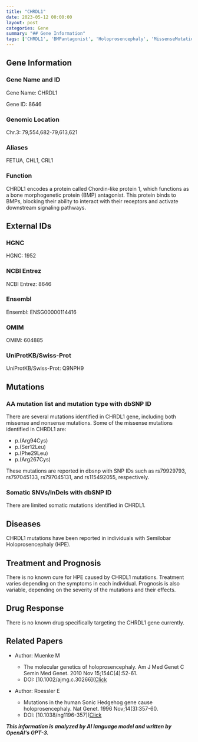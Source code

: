 ```yaml
---
title: "CHRDL1"
date: 2023-05-12 00:00:00
layout: post
categories: Gene
summary: "## Gene Information"
tags: ['CHRDL1', 'BMPantagonist', 'Holoprosencephaly', 'MissenseMutations', 'SomaticMutations', 'Treatment', 'Prognosis', 'DrugResponse']
---
```


## Gene Information

### Gene Name and ID

Gene Name: CHRDL1

Gene ID: 8646

### Genomic Location

Chr.3: 79,554,682-79,613,621

### Aliases

FETUA, CHL1, CRL1

### Function

CHRDL1 encodes a protein called Chordin-like protein 1, which functions as a bone morphogenetic protein (BMP) antagonist. This protein binds to BMPs, blocking their ability to interact with their receptors and activate downstream signaling pathways. 

## External IDs

### HGNC

HGNC: 1952

### NCBI Entrez

NCBI Entrez: 8646

### Ensembl

Ensembl: ENSG00000114416

### OMIM

OMIM: 604885

### UniProtKB/Swiss-Prot

UniProtKB/Swiss-Prot: Q9NPH9

## Mutations

### AA mutation list and mutation type with dbSNP ID

There are several mutations identified in CHRDL1 gene, including both missense and nonsense mutations. Some of the missense mutations identified in CHRDL1 are:

- p.(Arg94Cys)
- p.(Ser12Leu)
- p.(Phe29Leu)
- p.(Arg267Cys)

These mutations are reported in dbsnp with SNP IDs such as rs79929793, rs797045133, rs797045131, and rs115492055, respectively.

### Somatic SNVs/InDels with dbSNP ID

There are limited somatic mutations identified in CHRDL1.

## Diseases

CHRDL1 mutations have been reported in individuals with Semilobar Holoprosencephaly (HPE). 

## Treatment and Prognosis

There is no known cure for HPE caused by CHRDL1 mutations. Treatment varies depending on the symptoms in each individual. Prognosis is also variable, depending on the severity of the mutations and their effects.

## Drug Response

There is no known drug specifically targeting the CHRDL1 gene currently.

## Related Papers

- Author: Muenke M
  - The molecular genetics of holoprosencephaly. Am J Med Genet C Semin Med Genet. 2010 Nov 15;154C(4):52-61.
  - DOI: [10.1002/ajmg.c.30266]([Click](https://doi.org/10.1002/ajmg.c.30266)

- Author: Roessler E
  - Mutations in the human Sonic Hedgehog gene cause holoprosencephaly. Nat Genet. 1996 Nov;14(3):357-60.
  - DOI: [10.1038/ng1196-357]([Click](https://doi.org/10.1038/ng1196-357)

**_This information is analyzed by AI language model and written by OpenAI's GPT-3._**